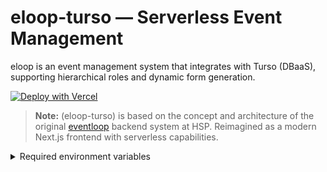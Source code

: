 # eloop-turso — Serverless Event Management

eloop is an event management system that integrates with Turso (DBaaS), supporting hierarchical roles and dynamic form generation.

[![Deploy with Vercel](https://vercel.com/button)](https://vercel.com/new/clone?repository-url=https%3A%2F%2Fgithub.com%2Fpolarhive%2Feloop-serverless-spin&env=QR_SECRET,GOOGLE_CLIENT_SECRET,TURSO_AUTH_TOKEN,NEXTAUTH_SECRET,ADMIN_EMAIL,TURSO_DATABASE_URL,GOOGLE_CLIENT_ID,NEXTAUTH_URL)


> **Note:** (eloop-turso) is based on the concept and architecture of the original [eventloop](https://github.com/homebrew-ec-foss/eventloop) backend system at HSP. Reimagined as a modern Next.js frontend with serverless capabilities.

<details>
<summary>Required environment variables</summary>

## On clicking Deploy to Vercel

The project reads configuration from environment variables. See the shipped `.env.example` for placeholders. The most important variables are:

- `ADMIN_EMAIL` — the email that will be granted the initial Admin role on first sign-in
- `GOOGLE_CLIENT_ID` — Google OAuth client ID (server-side)
- `GOOGLE_CLIENT_SECRET` — Google OAuth client secret
- `NEXTAUTH_URL` — canonical site URL (e.g. `https://your-site.vercel.app`). This value is used for OAuth redirect URIs and for composing absolute URLs (Open Graph images, etc.)
- `NEXTAUTH_SECRET` — secret for NextAuth session encryption
- `QR_SECRET` — secret used to sign QR payloads
- `TURSO_DATABASE_URL` — your Turso/libSQL connection URL (libsql://...)
- `TURSO_AUTH_TOKEN` — Turso service token used to access the database


## Google OAuth Client Setup

To get your Google oauth key, follow these steps:

1. **Open [Google Console](https://console.cloud.google.com).**

2. **Access Google Auth Platform**  
   Click on `View all products` at the bottom of the page.  
   Locate and select **Google Auth Platform**.

3. **Create a New OAuth Client**  
   - Navigate to the **Clients** tab.
   - Click **Create Client**.
   - Set `Application Type` to **Web Application**.

4. **Configure URIs**  
   - **Authorised JavaScript origins**:  
     Add your frontend URL (e.g., `https://your-frontend.vercel.app`).
   - **Authorised redirect URIs**:  
     Add your backend callback URL (e.g., `https://your-frontend.vercel.app/api/auth/callback/google`).

5. **Finish Setup**  
   - Click **Create** to generate your client credentials.
   - Copy the `Client ID` and `Client Secret` for use in your environment variables.

> **Tip:** If deploying on Vercel, use your Vercel domain for both origins and redirect URIs.

## Database Setup

If you don't already have a Turso database, follow these steps to create one and obtain the values used in `.env.local`:

1. Create an account and open the Turso dashboard (or install the Turso CLI). Turso's docs are at https://turso.tech.
2. Create a new database (give it a short name, e.g. `eloop-events`). You can do this from the dashboard UI or with the Turso CLI.
3. Grab the LibSQL connection string (it starts with `libsql://`) from the database's "Connect" or "Connection" settings in the dashboard. Copy that value into your `.env.local` as `TURSO_DATABASE_URL`.
4. Create a service token (sometimes called a "service key" or "auth token") in the Turso dashboard — this token is used by the server to authenticate to the DB. Copy it to `.env.local` as `TURSO_AUTH_TOKEN`.
5. With `TURSO_DATABASE_URL` and `TURSO_AUTH_TOKEN` set in `.env.local`, run the project's DB initializer to create the required tables:

- If you prefer the CLI, the Turso docs show how to login and create databases and tokens (the dashboard exposes the same connection string and token values).
- Pick a region/branch name as you prefer; the LibSQL URL will encode the connection target.
- After initialization you should be able to visit the app and sign in; the first login matching `ADMIN_EMAIL` will be promoted to admin automatically.

The application automatically checks for the database tables on startup and initializes them if they don't exist. The user whose email matches the `ADMIN_EMAIL` environment variable will automatically be assigned the admin role when they first sign in. All other new users will be assigned the "applicant" role by default and must be approved by an admin to become participants.

## Features

- **Role-Based Access Control**: Admin, Organizer, Volunteer, Participant, and Applicant roles with hierarchical permissions
- **Dynamic Form Builder**: Drag-and-drop interface for creating custom registration forms
- **QR Code Integration**: Secure QR codes for event check-ins with OAuth authentication
- **Serverless Architecture**: Built with Next.js and Turso database for serverless operation
- **Real-Time Analytics**: Track registrations and attendance for events

## Tech Stack

- **Frontend**: Next.js with TypeScript, Tailwind CSS
- **Backend**: Next.js API Routes (serverless)
- **Database**: Turso (SQLite-based serverless database)
- **Authentication**: NextAuth.js with OAuth providers
- **Form Building**: React DnD Kit for drag-and-drop interface
- **QR Code**: QR code generation and scanning for event check-ins


## Project Structure

- `src/app/` — Next.js app directory (pages, API routes, layouts)
- `src/components/` — Reusable UI components
- `src/lib/` — Database, authentication, and utility logic
- `src/types/` — TypeScript types

## Credits & History

### Original Concept
This project is based on the [eventloop](https://github.com/homebrew-ec-foss/eventloop) backend system developed by [homebrew-ec-foss](https://github.com/homebrew-ec-foss). The original eventloop was a Go-based backend service designed for event management with QR code check-in capabilities.

### Project Evolution
- **eventloop (Original)**: Go-based backend with SQLite database, QR code generation, and email notifications
- **eloop-turso (my fork?)**: A Next.js reimplementation with serverless design, Tursodb integration, and enhanced UI/UX

### Key Features Inherited
- Hierarchical role-based access control (Admin → Organizer → Volunteer → Participant)
- QR code-based participant check-in system
- Dynamic event registration with custom forms
- Secure authentication and authorization
- Fork+Deploy <2mins


### Acknowledgments
- Thanks to the original eventloop contributors

## Contributing

Pull requests are welcome! For major changes, please open an issue first to discuss what you would like to change.

## License

AGPL

## User Roles

1. **Admin**
   - Can set up organizer accounts
   - Has access to all organizer, volunteer, and participant capabilities
   - One-time setup triggered via a QR code secret

2. **Organizer**
   - Can configure registration forms through a drag-and-drop interface
   - Can view event analytics
   - Can assign volunteers
   - Has access to volunteer and participant capabilities

3. **Volunteer**
   - Uses a QR scanner to check in participants at events
   - Cannot configure forms or view analytics

4. **Participant**
   - Registers for events through OAuth
   - Receives a QR code for check-in
   - Can be scanned by volunteers at the event

5. **Applicant**
   - Default role for new users upon registration
   - Limited access until approved by an admin
   - Must be approved to become a participant and access event registration

</details>
